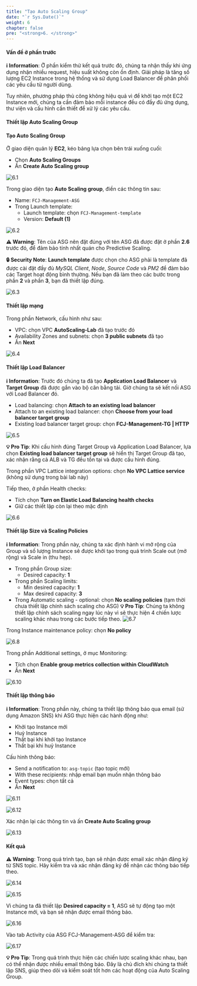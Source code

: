 ```yaml
---
title: "Tạo Auto Scaling Group"
date: "`r Sys.Date()`"
weight: 6
chapter: false
pre: "<strong>6. </strong>"
---
```


#### Vấn đề ở phần trước

**ℹ️ Information**: Ở phần kiểm thử kết quả trước đó, chúng ta nhận thấy khi ứng dụng nhận nhiều request, hiệu suất không còn ổn định. Giải pháp là tăng số lượng EC2 Instance trong hệ thống và sử dụng Load Balancer để phân phối các yêu cầu từ người dùng.

Tuy nhiên, phương pháp thủ công không hiệu quả vì để khởi tạo một EC2 Instance mới, chúng ta cần đảm bảo mỗi instance đều có đầy đủ ứng dụng, thư viện và cấu hình cần thiết để xử lý các yêu cầu.

#### Thiết lập Auto Scaling Group

#### Tạo Auto Scaling Group

Ở giao diện quản lý **EC2**, kéo bảng lựa chọn bên trái xuống cuối:

- Chọn **Auto Scaling Groups**
- Ấn **Create Auto Scaling group**

![6.1](/images/6-create-auto-scaling-group/6.1.png)

Trong giao diện tạo **Auto Scaling group**, điền các thông tin sau:

- Name: `FCJ-Management-ASG`
- Trong Launch template:
  - Launch template: chọn `FCJ-Management-template`
  - Version: **Default (1)**

![6.2](/images/6-create-auto-scaling-group/6.2.png)

**⚠️ Warning**: Tên của ASG nên đặt đúng với tên ASG đã được đặt ở phần **2.6** trước đó, để đảm bảo tính nhất quán cho Predictive Scaling.

**🔒 Security Note**: **Launch template** được chọn cho ASG phải là template đã được cài đặt đầy đủ _MySQL Client_, _Node_, _Source Code_ và _PM2_ để đảm bảo các Target hoạt động bình thường. Nếu bạn đã làm theo các bước trong phần **2** và phần **3**, bạn đã thiết lập đúng.

![6.3](/images/6-create-auto-scaling-group/6.3.png)

#### Thiết lập mạng

Trong phần Network, cấu hình như sau:

- VPC: chọn VPC **AutoScaling-Lab** đã tạo trước đó
- Availability Zones and subnets: chọn **3 public subnets** đã tạo
- Ấn **Next**

![6.4](/images/6-create-auto-scaling-group/6.4.png)

#### Thiết lập Load Balancer

**ℹ️ Information**: Trước đó chúng ta đã tạo **Application Load Balancer** và **Target Group** đã được gắn vào bộ cân bằng tải. Giờ chúng ta sẽ kết nối ASG với Load Balancer đó.

- Load balancing: chọn **Attach to an existing load balancer**
- Attach to an existing load balancer: chọn **Choose from your load balancer target group**
- Existing load balancer target group: chọn **FCJ-Management-TG | HTTP**

![6.5](/images/6-create-auto-scaling-group/6.5.png)

**💡 Pro Tip**: Khi cấu hình đúng Target Group và Application Load Balancer, lựa chọn **Existing load balancer target group** sẽ hiển thị Target Group đã tạo, xác nhận rằng cả ALB và TG đều tồn tại và được cấu hình đúng.

Trong phần VPC Lattice integration options: chọn **No VPC Lattice service** (không sử dụng trong bài lab này)

Tiếp theo, ở phần Health checks:
- Tích chọn **Turn on Elastic Load Balancing health checks**
- Giữ các thiết lập còn lại theo mặc định

![6.6](/images/6-create-auto-scaling-group/6.6.png)

#### Thiết lập Size và Scaling Policies

**ℹ️ Information**: Trong phần này, chúng ta xác định hành vi mở rộng của Group và số lượng Instance sẽ được khởi tạo trong quá trình Scale out (mở rộng) và Scale in (thu hẹp).

- Trong phần Group size:
  - Desired capacity: **1**
- Trong phần Scaling limits:
  - Min desired capacity: **1**
  - Max desired capacity: **3**
- Trong Automatic scaling - optional: chọn **No scaling policies** (tạm thời chưa thiết lập chính sách scaling cho ASG)
**💡 Pro Tip**: Chúng ta không thiết lập chính sách scaling ngay lúc này vì sẽ thực hiện 4 chiến lược scaling khác nhau trong các bước tiếp theo.
![6.7](/images/6-create-auto-scaling-group/6.7.png)

Trong Instance maintenance policy: chọn **No policy**

![6.8](/images/6-create-auto-scaling-group/6.8.png)

Trong phần Additional settings, ở mục Monitoring:
- Tích chọn **Enable group metrics collection within CloudWatch**
- Ấn **Next**

![6.10](/images/6-create-auto-scaling-group/6.10.png)

#### Thiết lập thông báo

**ℹ️ Information**: Trong phần này, chúng ta thiết lập thông báo qua email (sử dụng Amazon SNS) khi ASG thực hiện các hành động như:
- Khởi tạo Instance mới
- Huỷ Instance
- Thất bại khi khởi tạo Instance
- Thất bại khi huỷ Instance

Cấu hình thông báo:
- Send a notification to: `asg-topic` (tạo topic mới)
- With these recipients: nhập email bạn muốn nhận thông báo
- Event types: chọn tất cả
- Ấn **Next**

![6.11](/images/6-create-auto-scaling-group/6.11.png)

![6.12](/images/6-create-auto-scaling-group/6.12.png)

Xác nhận lại các thông tin và ấn **Create Auto Scaling group**

![6.13](/images/6-create-auto-scaling-group/6.13.png)

#### Kết quả

**⚠️ Warning**: Trong quá trình tạo, bạn sẽ nhận được email xác nhận đăng ký từ SNS topic. Hãy kiểm tra và xác nhận đăng ký để nhận các thông báo tiếp theo.

![6.14](/images/6-create-auto-scaling-group/6.14.png)

![6.15](/images/6-create-auto-scaling-group/6.15.png)

Vì chúng ta đã thiết lập **Desired capacity = 1**, ASG sẽ tự động tạo một Instance mới, và bạn sẽ nhận được email thông báo.

![6.16](/images/6-create-auto-scaling-group/6.16.png)

Vào tab Activity của ASG FCJ-Management-ASG để kiểm tra:

![6.17](/images/6-create-auto-scaling-group/6.17.png)

**💡 Pro Tip**: Trong quá trình thực hiện các chiến lược scaling khác nhau, bạn có thể nhận được nhiều email thông báo. Đây là chủ đích khi chúng ta thiết lập SNS, giúp theo dõi và kiểm soát tốt hơn các hoạt động của Auto Scaling Group.
